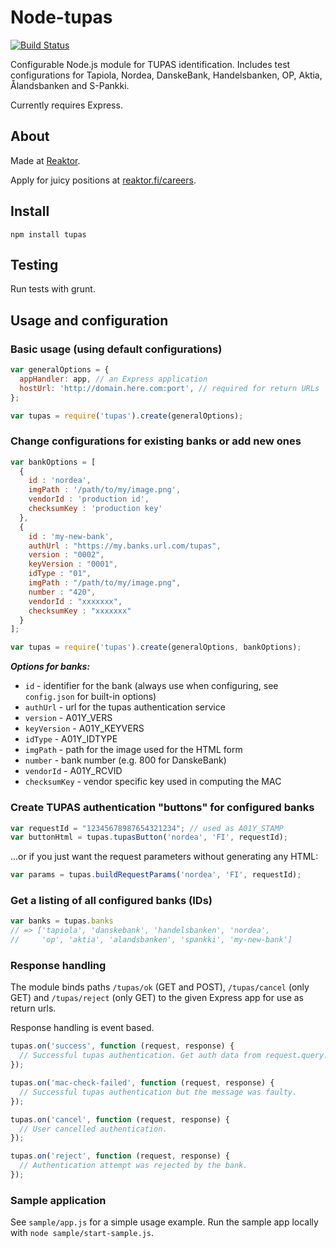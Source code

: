 # Node-tupas
[![Build Status](https://travis-ci.org/reaktor/node-tupas.png?branch=master)](https://travis-ci.org/reaktor/node-tupas)

Configurable Node.js module for TUPAS identification. Includes test
configurations for Tapiola, Nordea, DanskeBank, Handelsbanken, OP,
Aktia, Ålandsbanken and S-Pankki.

Currently requires Express.

## About

Made at [Reaktor](http://reaktor.fi).

Apply for juicy positions at [reaktor.fi/careers](http://reaktor.fi/careers).

## Install

```
npm install tupas
```

## Testing

Run tests with grunt.

## Usage and configuration

### Basic usage (using default configurations)

```javascript
var generalOptions = {
  appHandler: app, // an Express application
  hostUrl: 'http://domain.here.com:port', // required for return URLs
};

var tupas = require('tupas').create(generalOptions);
```

### Change configurations for existing banks or add new ones

```javascript
var bankOptions = [
  {
    id : 'nordea',
    imgPath : '/path/to/my/image.png',
    vendorId : 'production id',
    checksumKey : 'production key'
  },
  {
    id : 'my-new-bank',
    authUrl : "https://my.banks.url.com/tupas",
    version : "0002",
    keyVersion : "0001",
    idType : "01",
    imgPath : "/path/to/my/image.png",
    number : "420",
    vendorId : "xxxxxxx",
    checksumKey : "xxxxxxx"
  }
];

var tupas = require('tupas').create(generalOptions, bankOptions);
```

***Options for banks:***

- `id` - identifier for the bank (always use when configuring, see `config.json` for built-in options)
- `authUrl` - url for the tupas authentication service
- `version` - A01Y_VERS
- `keyVersion` - A01Y_KEYVERS
- `idType` - A01Y_IDTYPE
- `imgPath` - path for the image used for the HTML form
- `number` - bank number (e.g. 800 for DanskeBank)
- `vendorId` - A01Y_RCVID
- `checksumKey` - vendor specific key used in computing the MAC

### Create TUPAS authentication "buttons" for configured banks

```javascript
var requestId = "12345678987654321234"; // used as A01Y_STAMP
var buttonHtml = tupas.tupasButton('nordea', 'FI', requestId);
```

...or if you just want the request parameters without generating any HTML:

```javascript
var params = tupas.buildRequestParams('nordea', 'FI', requestId);
```

### Get a listing of all configured banks (IDs)

```javascript
var banks = tupas.banks
// => ['tapiola', 'danskebank', 'handelsbanken', 'nordea',
//     'op', 'aktia', 'alandsbanken', 'spankki', 'my-new-bank']
```

### Response handling

The module binds paths `/tupas/ok` (GET and POST), `/tupas/cancel` (only GET)
and `/tupas/reject` (only GET) to the given Express app for use as return urls.

Response handling is event based.
```javascript
tupas.on('success', function (request, response) {
  // Successful tupas authentication. Get auth data from request.query.
});

tupas.on('mac-check-failed', function (request, response) {
  // Successful tupas authentication but the message was faulty.
});

tupas.on('cancel', function (request, response) {
  // User cancelled authentication.
});

tupas.on('reject', function (request, response) {
  // Authentication attempt was rejected by the bank.
});
```

### Sample application

See `sample/app.js` for a simple usage example. Run the
sample app locally with `node sample/start-sample.js`.
